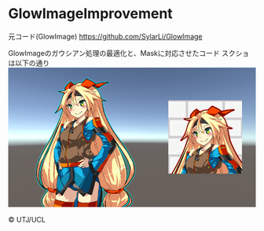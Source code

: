 # GlowImageImprovement

元コード(GlowImage)
https://github.com/SylarLi/GlowImage

GlowImageのガウシアン処理の最適化と、Maskに対応させたコード
スクショは以下の通り
![SS](https://github.com/madoramu/GlowImageImprovement/blob/master/ss.png "サンプル")

© UTJ/UCL
